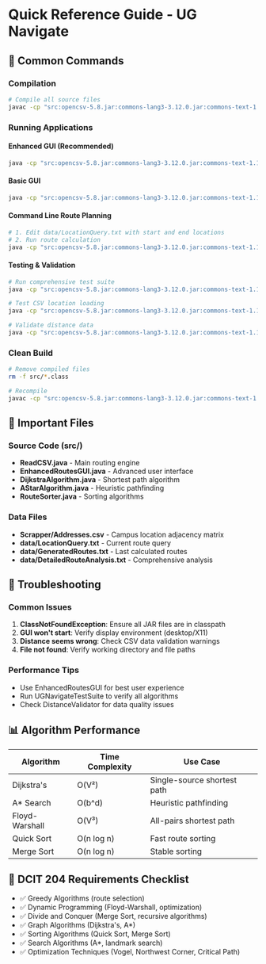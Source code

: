 # Quick Reference Guide - UG Navigate

## 🚀 Common Commands

### Compilation
```bash
# Compile all source files
javac -cp "src:opencsv-5.8.jar:commons-lang3-3.12.0.jar:commons-text-1.10.0.jar" src/*.java
```

### Running Applications

#### Enhanced GUI (Recommended)
```bash
java -cp "src:opencsv-5.8.jar:commons-lang3-3.12.0.jar:commons-text-1.10.0.jar" EnhancedRoutesGUI
```

#### Basic GUI
```bash
java -cp "src:opencsv-5.8.jar:commons-lang3-3.12.0.jar:commons-text-1.10.0.jar" Welcome
```

#### Command Line Route Planning
```bash
# 1. Edit data/LocationQuery.txt with start and end locations
# 2. Run route calculation
java -cp "src:opencsv-5.8.jar:commons-lang3-3.12.0.jar:commons-text-1.10.0.jar" ReadCSV
```

#### Testing & Validation
```bash
# Run comprehensive test suite
java -cp "src:opencsv-5.8.jar:commons-lang3-3.12.0.jar:commons-text-1.10.0.jar" UGNavigateTestSuite

# Test CSV location loading
java -cp "src:opencsv-5.8.jar:commons-lang3-3.12.0.jar:commons-text-1.10.0.jar" TestLocationLoading

# Validate distance data
java -cp "src:opencsv-5.8.jar:commons-lang3-3.12.0.jar:commons-text-1.10.0.jar" DistanceValidator
```

### Clean Build
```bash
# Remove compiled files
rm -f src/*.class

# Recompile
javac -cp "src:opencsv-5.8.jar:commons-lang3-3.12.0.jar:commons-text-1.10.0.jar" src/*.java
```

## 📁 Important Files

### Source Code (src/)
- **ReadCSV.java** - Main routing engine
- **EnhancedRoutesGUI.java** - Advanced user interface
- **DijkstraAlgorithm.java** - Shortest path algorithm
- **AStarAlgorithm.java** - Heuristic pathfinding
- **RouteSorter.java** - Sorting algorithms

### Data Files
- **Scrapper/Addresses.csv** - Campus location adjacency matrix
- **data/LocationQuery.txt** - Current route query
- **data/GeneratedRoutes.txt** - Last calculated routes
- **data/DetailedRouteAnalysis.txt** - Comprehensive analysis

## 🔧 Troubleshooting

### Common Issues
1. **ClassNotFoundException**: Ensure all JAR files are in classpath
2. **GUI won't start**: Verify display environment (desktop/X11)
3. **Distance seems wrong**: Check CSV data validation warnings
4. **File not found**: Verify working directory and file paths

### Performance Tips
- Use EnhancedRoutesGUI for best user experience
- Run UGNavigateTestSuite to verify all algorithms
- Check DistanceValidator for data quality issues

## 📊 Algorithm Performance

| Algorithm | Time Complexity | Use Case |
|-----------|----------------|----------|
| Dijkstra's | O(V²) | Single-source shortest path |
| A* Search | O(b^d) | Heuristic pathfinding |
| Floyd-Warshall | O(V³) | All-pairs shortest path |
| Quick Sort | O(n log n) | Fast route sorting |
| Merge Sort | O(n log n) | Stable sorting |

## 🎯 DCIT 204 Requirements Checklist

- ✅ Greedy Algorithms (route selection)
- ✅ Dynamic Programming (Floyd-Warshall, optimization)
- ✅ Divide and Conquer (Merge Sort, recursive algorithms)
- ✅ Graph Algorithms (Dijkstra's, A*)
- ✅ Sorting Algorithms (Quick Sort, Merge Sort)
- ✅ Search Algorithms (A*, landmark search)
- ✅ Optimization Techniques (Vogel, Northwest Corner, Critical Path)
